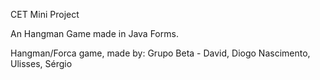 CET Mini Project

An Hangman Game made in Java Forms.

Hangman/Forca game, made by:
Grupo Beta - David, Diogo Nascimento, Ulisses, Sérgio
